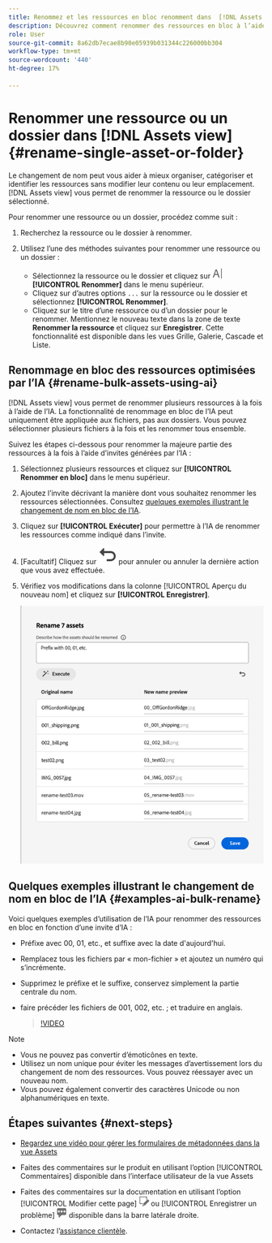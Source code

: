 ```yaml
---
title: Renommez et les ressources en bloc renomment dans  [!DNL Assets view]
description: Découvrez comment renommer des ressources en bloc à l’aide de la nouvelle interface utilisateur d’Assets (vue Assets). Il permet de renommer plusieurs ressources à la fois.
role: User
source-git-commit: 8a62db7ecae8b90e05939b031344c226000bb304
workflow-type: tm+mt
source-wordcount: '440'
ht-degree: 17%

---
```


# Renommer une ressource ou un dossier dans [!DNL Assets view] {#rename-single-asset-or-folder}

Le changement de nom peut vous aider à mieux organiser, catégoriser et identifier les ressources sans modifier leur contenu ou leur emplacement. [!DNL Assets view] vous permet de renommer la ressource ou le dossier sélectionné.

Pour renommer une ressource ou un dossier, procédez comme suit :

1. Recherchez la ressource ou le dossier à renommer.

1. Utilisez l’une des méthodes suivantes pour renommer une ressource ou un dossier :

   * Sélectionnez la ressource ou le dossier et cliquez sur ![icône renommer](assets/do-not-localize/rename-icon.png) **[!UICONTROL Renommer]** dans le menu supérieur.
   * Cliquez sur d’autres options `...` sur la ressource ou le dossier et sélectionnez **[!UICONTROL Renommer]**.
   * Cliquez sur le titre d’une ressource ou d’un dossier pour le renommer. Mentionnez le nouveau texte dans la zone de texte **Renommer la ressource** et cliquez sur **Enregistrer**. Cette fonctionnalité est disponible dans les vues Grille, Galerie, Cascade et Liste.

## Renommage en bloc des ressources optimisées par l’IA {#rename-bulk-assets-using-ai}

[!DNL Assets view] vous permet de renommer plusieurs ressources à la fois à l’aide de l’IA. La fonctionnalité de renommage en bloc de l’IA peut uniquement être appliquée aux fichiers, pas aux dossiers. Vous pouvez sélectionner plusieurs fichiers à la fois et les renommer tous ensemble.

Suivez les étapes ci-dessous pour renommer la majeure partie des ressources à la fois à l’aide d’invites générées par l’IA :

1. Sélectionnez plusieurs ressources et cliquez sur **[!UICONTROL Renommer en bloc]** dans le menu supérieur.

1. Ajoutez l’invite décrivant la manière dont vous souhaitez renommer les ressources sélectionnées. Consultez [quelques exemples illustrant le changement de nom en bloc de l’IA](#examples-ai-bulk-rename).

1. Cliquez sur **[!UICONTROL Exécuter]** pour permettre à l’IA de renommer les ressources comme indiqué dans l’invite.

1. [Facultatif] Cliquez sur ![icône d’annulation](assets/do-not-localize/undo.svg) pour annuler ou annuler la dernière action que vous avez effectuée.

1. Vérifiez vos modifications dans la colonne [!UICONTROL Aperçu du nouveau nom] et cliquez sur **[!UICONTROL Enregistrer]**.

   ![Renommer en bloc AI](assets/ai-bulk-rename.png)

## Quelques exemples illustrant le changement de nom en bloc de l’IA {#examples-ai-bulk-rename}

Voici quelques exemples d’utilisation de l’IA pour renommer des ressources en bloc en fonction d’une invite d’IA :

* Préfixe avec 00, 01, etc., et suffixe avec la date d&#39;aujourd&#39;hui.
* Remplacez tous les fichiers par « mon-fichier » et ajoutez un numéro qui s’incrémente.
* Supprimez le préfixe et le suffixe, conservez simplement la partie centrale du nom.
* faire précéder les fichiers de 001, 002, etc. ; et traduire en anglais.

  >[!VIDEO](https://video.tv.adobe.com/v/3440975)

>[!NOTE]
>
> * Vous ne pouvez pas convertir d’émoticônes en texte.
> * Utilisez un nom unique pour éviter les messages d’avertissement lors du changement de nom des ressources. Vous pouvez réessayer avec un nouveau nom.
> * Vous pouvez également convertir des caractères Unicode ou non alphanumériques en texte.

## Étapes suivantes {#next-steps}

* [Regardez une vidéo pour gérer les formulaires de métadonnées dans la vue Assets](https://experienceleague.adobe.com/docs/experience-manager-learn/assets-essentials/configuring/metadata-forms.html?lang=fr)

* Faites des commentaires sur le produit en utilisant l’option [!UICONTROL Commentaires] disponible dans l’interface utilisateur de la vue Assets

* Faites des commentaires sur la documentation en utilisant l’option [!UICONTROL Modifier cette page] ![modifier la page](assets/do-not-localize/edit-page.png) ou [!UICONTROL Enregistrer un problème] ![créer un problème GitHub](assets/do-not-localize/github-issue.png) disponible dans la barre latérale droite.

* Contactez l’[assistance clientèle](https://experienceleague.adobe.com/?support-solution=General&amp;lang=fr#support).
